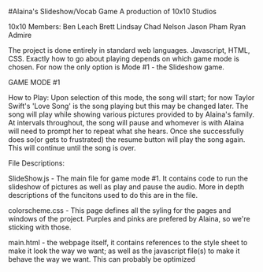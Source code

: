#Alaina's Slideshow/Vocab Game
A production of 10x10 Studios

10x10 Members:
Ben Leach
Brett Lindsay
Chad Nelson
Jason Pham
Ryan Admire

The project is done entirely in standard web languages. Javascript, HTML, CSS.
Exactly how to go about playing depends on which game mode is chosen. For now the only option is Mode #1 - the Slideshow game.

GAME MODE #1

How to Play: 
Upon selection of this mode, the song will start; for now Taylor Swift's 'Love Song' is the song playing but this may be changed later. The song will play while showing various pictures provided to by Alaina's family. At intervals throughout, the song will pause and whomever is with Alaina will need to prompt her to repeat what she hears. Once she successfully does so(or gets to frustrated) the resume button will play the song again. This will continue until the song is over.

File Descriptions:

SlideShow.js - The main file for game mode #1. It contains code to run the slideshow of pictures as well as play and pause the audio. More in depth descriptions of the funcitons used to do this are in the file.

colorscheme.css - This page defines all the syling for the pages and windows of the project. Purples and pinks are prefered by Alaina, so we're sticking with those.

main.html - the webpage itself, it contains references to the style sheet to make it look the way we want; as well as the javascript file(s) to make it behave the way we want. This can probably be optimized


